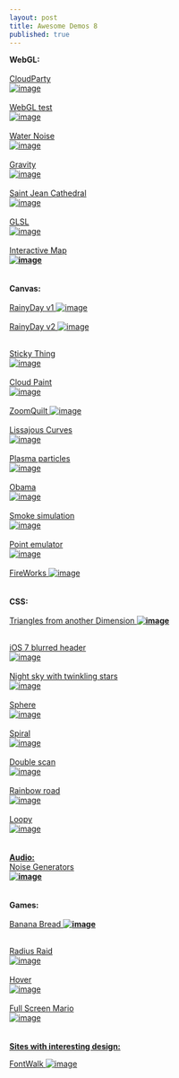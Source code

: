 ```yaml
---
layout: post
title: Awesome Demos 8
published: true
---
```


<p>
  <strong>
    WebGL:
    <br />
    <br />
  </strong>
  <a href="https://www.cloudparty.com/studio/sky/ANdXh48Zy">
    CloudParty
  </a>
  <br />
  <a href="https://www.cloudparty.com/studio/sky/ANdXh48Zy">
    <img alt="image" src="http://media.tumblr.com/8792bcfff80641b34eb6ae23f31b6cfe/tumblr_inline_mv1h9006He1qhadd5.png" />
    <br />
    <br />
  </a>
  <a href="http://codepen.io/russellbeattie/pen/rogjI">
    WebGL test
    <br />
    <img alt="image" src="http://media.tumblr.com/29a1c18a0f2f3587326bcf1b6830ed95/tumblr_inline_mv1hae8X4y1qhadd5.png" />
    <br />
    <br />
  </a>
  <a href="http://oos.moxiecode.com/js_webgl/water_noise/">
    Water Noise
  </a>
  <br />
  <a href="http://oos.moxiecode.com/js_webgl/water_noise/">
    <img alt="image" src="http://media.tumblr.com/db08614346bb8492224954dc866218f7/tumblr_inline_mv1hbuuyoR1qhadd5.png" />
    <br />
    <br />
  </a>
  <a href="http://gravitymovie.warnerbros.com/#/experience">
    Gravity
  </a>
  <br />
  <a href="http://gravitymovie.warnerbros.com/#/experience">
    <img alt="image" src="http://media.tumblr.com/eb1cdf97718848fa274846c902d21310/tumblr_inline_mv1hgjn05t1qhadd5.png" />
    <br />
    <br />
  </a>
  <a href="http://patapom.com/topics/WebGL/cathedral/index.html">
    Saint Jean Cathedral
  </a>
  <br />
  <a href="http://patapom.com/topics/WebGL/cathedral/index.html">
    <img alt="image" src="http://media.tumblr.com/a77be36981cd41702d379ecc58312faa/tumblr_inline_mv1hlilgpF1qhadd5.png" />
    <br />
    <br />
  </a>
  <a href="http://glsl.heroku.com/e#3965.0">
    GLSL
  </a>
  <br />
  <a href="http://glsl.heroku.com/e#3965.0">
    <img alt="image" src="http://media.tumblr.com/e7f5e8bfccc00d120e92d1f77f9445f1/tumblr_inline_mv1hnr9K8r1qhadd5.png" />
    <br />
    <br />
  </a>
  <a href="http://www.babylonjs.com/Scenes/Worldmonger/index.html">
    Interactive Map
  </a>
  <br />
  <strong>
    <a href="http://www.babylonjs.com/Scenes/Worldmonger/index.html">
      <img alt="image" src="http://media.tumblr.com/33e7f4cb5ebf598ed171436629555894/tumblr_inline_mv1hrqztWh1qhadd5.png" />
      <br />
    </a>
  </strong>
  <strong>
    <br />
    <br />
    Canvas:
    <br />
    <br />
  </strong>
  <a href="http://maroslaw.github.io/rainyday.js/demo1.html">
    RainyDay v1
  </a>
  <a href="http://maroslaw.github.io/rainyday.js/demo1.html">
    <img alt="image" src="http://media.tumblr.com/cd562710f02079ab6c6c26f747f768bb/tumblr_inline_mv1gl1ObNA1qhadd5.png" />
    <br />
    <br />
  </a>
  <a href="http://maroslaw.github.io/rainyday.js/demo2.html">
    RainyDay v2
  </a>
  <a href="http://maroslaw.github.io/rainyday.js/demo2.html">
    <img alt="image" src="http://media.tumblr.com/0fb8d509bc25668e9774ae7945877568/tumblr_inline_mv1gmmio511qhadd5.png" />
  </a>
</p>
<p>
  <a href="http://maroslaw.github.io/rainyday.js/demo2.html">
    <br />
  </a>
  <a href="http://www.spielzeugz.de/html5/sticky-thing/">
    Sticky Thing
  </a>
  <br />
  <a href="http://www.spielzeugz.de/html5/sticky-thing/">
    <img alt="image" src="http://media.tumblr.com/cb84633330c78c0e50d5ed234f8983a6/tumblr_inline_mv1gofl37N1qhadd5.png" />
    <br />
    <br />
  </a>
  <a href="http://www.cloudpaint.com/client/">
    Cloud Paint
  </a>
  <br />
  <a href="http://www.cloudpaint.com/client/">
    <img alt="image" src="http://media.tumblr.com/c10c2ca7a5df81806e9eeda527f8bbaf/tumblr_inline_mv1gquzVGD1qhadd5.png" />
    <br />
  </a>
  <a href="http://www.zoomquilt.org/">
    <br />
    ZoomQuilt
  </a>
  <a href="http://www.zoomquilt.org/">
    <img alt="image" src="http://media.tumblr.com/9b8264e457645e2d786e752a0609f5c7/tumblr_inline_mv1gsftsKy1qhadd5.png" />
    <br />
    <br />
  </a>
  <a href="http://codepen.io/mightyuhu/pen/CJEzD">
    Lissajous Curves
  </a>
  <br />
  <a href="http://codepen.io/mightyuhu/pen/CJEzD">
    <img alt="image" src="http://media.tumblr.com/176c63738cd66697e9d987080670cef7/tumblr_inline_mv1gv1750Z1qhadd5.png" />
    <br />
    <br />
  </a>
  <a href="http://codepen.io/msval/pen/fpuFq">
    Plasma particles
  </a>
  <br />
  <a href="http://codepen.io/msval/pen/fpuFq">
    <img alt="image" src="http://media.tumblr.com/00a9561dad73ddd92c933b32b08224d7/tumblr_inline_mv1gwfaEJV1qhadd5.png" />
    <br />
    <br />
  </a>
  <a href="http://codepen.io/fchazal/pen/DuiLr">
    Obama
  </a>
  <br />
  <a href="http://codepen.io/fchazal/pen/DuiLr">
    <img alt="image" src="http://media.tumblr.com/99ddf102e518b9e1e8d2835ca6d797bf/tumblr_inline_mv1gxvevAa1qhadd5.png" />
    <br />
    <br />
  </a>
  <a href="http://codepen.io/rlemon/pen/JdxvL">
    Smoke simulation
  </a>
  <br />
  <a href="http://codepen.io/rlemon/pen/JdxvL">
    <img alt="image" src="http://media.tumblr.com/359321043418b28db9855c0f3d0c8000/tumblr_inline_mv1gyz8cwz1qhadd5.png" />
    <br />
    <br />
  </a>
  <a href="http://codepen.io/decease/pen/jrnCb">
    Point emulator
  </a>
  <br />
  <a href="http://codepen.io/decease/pen/jrnCb">
    <img alt="image" src="http://media.tumblr.com/d144ce84a5e0a963d2a833c40331a332/tumblr_inline_mv1h1xaNo51qhadd5.png" />
    <br />
  </a>
  <a href="http://codepen.io/NeoXiD/pen/uBkIn">
    <br />
    FireWorks
  </a>
  <a href="http://codepen.io/NeoXiD/pen/uBkIn">
    <img alt="image" src="http://media.tumblr.com/ae3a88c9ac4da202f4bfdb447e1d36bc/tumblr_inline_mv1h3hCM2A1qhadd5.png" />
    <br />
    <br />
    <br />
  </a>
  <strong>
    CSS:
    <br />
    <br />
  </strong>
  <a href="http://codepen.io/kindofone/pen/fxacm">
    Triangles from another Dimension
  </a>
  <strong>
    <a href="http://codepen.io/kindofone/pen/fxacm">
      <img alt="image" src="http://media.tumblr.com/44a40e1ae633c006b617270707eb5318/tumblr_inline_mv1fq65cR61qhadd5.png" />
    </a>
  </strong>
</p>
<p>
  <a href="http://codepen.io/rikschennink/details/zvcgx">
    <br />
    iOS 7 blurred header
    <br />
    <img alt="image" src="http://media.tumblr.com/83da6faa3906eb34daa49408055fcbe0/tumblr_inline_mv1ftmU0NO1qhadd5.png" />
    <br />
  </a>
  <a href="http://www.script-tutorials.com/demos/360/index.html">
    <br />
    Night sky with twinkling stars
    <br />
    <img alt="image" src="http://media.tumblr.com/45254799dd651b6d27369a3d46ffb096/tumblr_inline_mv1fvqQbAF1qhadd5.png" />
    <br />
  </a>
  <a href="http://codepen.io/Xpressive_Team/pen/ejuJA">
    <br />
    Sphere
    <br />
    <img alt="image" src="http://media.tumblr.com/a7fdec185c74f7fcaf41ca9151f845e7/tumblr_inline_mv1fwzkZmI1qhadd5.png" />
    <br />
  </a>
  <a href="http://codepen.io/thebabydino/pen/BuHka">
    <br />
    Spiral
    <br />
    <img alt="image" src="http://media.tumblr.com/1e893373299cb51c1d52d2a63dce816b/tumblr_inline_mv1fxxy8Hw1qhadd5.png" />
    <br />
  </a>
  <a href="http://codepen.io/Kseso/pen/kFEpA">
    <br />
    Double scan
    <br />
    <img alt="image" src="http://media.tumblr.com/e631af402c7b42c67ce93b2323b17ea4/tumblr_inline_mv1fzjwR4R1qhadd5.png" />
    <br />
  </a>
  <a href="http://codepen.io/linrock/pen/AuIFp">
    <br />
    Rainbow road
    <br />
    <img alt="image" src="http://media.tumblr.com/afac62133d4f09bb15966ba32b235edd/tumblr_inline_mv1g0gJR4t1qhadd5.png" />
    <br />
  </a>
  <a href="http://codepen.io/MathiasPaumgarten/pen/HGybE">
    <br />
    Loopy
    <br />
    <img alt="image" src="http://media.tumblr.com/c5c0915af1d1e0fee8edcd41482cb32a/tumblr_inline_mv1g1lbzBz1qhadd5.png" />
    <br />
    <br />
    <br />
    <strong>
      Audio:
      <br />
    </strong>
  </a>
  <a href="http://mynoise.net/noiseMachines.php">
    Noise Generators
    <br />
  </a>
  <strong>
    <a href="http://mynoise.net/noiseMachines.php">
      <img alt="image" src="http://media.tumblr.com/7ad468b61b6d6997b064a6c489070aa6/tumblr_inline_mv1fj1A2bf1qhadd5.png" />
      <br />
      <br />
      <br />
    </a>
  </strong>
  <strong>
    Games:
    <br />
    <br />
  </strong>
  <a href="https://developer.cdn.mozilla.net/media/uploads/demos/a/z/azakai/3baf4ad7e600cbda06ec46efec5ec3b8/bananabread_1373485124_demo_package/index.html">
    Banana Bread
  </a>
  <strong>
    <a href="https://developer.cdn.mozilla.net/media/uploads/demos/a/z/azakai/3baf4ad7e600cbda06ec46efec5ec3b8/bananabread_1373485124_demo_package/index.html">
      <img alt="image" src="http://media.tumblr.com/62af56e046c156d9e1981a0d8b7be38a/tumblr_inline_mv1ex4gopn1qhadd5.jpg" />
    </a>
  </strong>
</p>
<p>
  <a href="http://js13kgames.com/games/radius-raid/index.html">
    <br />
    Radius Raid
    <br />
    <img alt="image" src="http://media.tumblr.com/619295b87fafeb9e9c52df823ba67e54/tumblr_inline_mv1f2aUO3y1qhadd5.png" />
    <br />
  </a>
  <a href="http://hover.ie/">
    <br />
    Hover
    <br />
    <img alt="image" src="http://media.tumblr.com/b0e60e765ab739eb63516ab11308b866/tumblr_inline_mv1f83oAIk1qhadd5.png" />
    <br />
  </a>
  <a href="http://www.fullscreenmario.com/">
    <br />
    Full Screen Mario
    <br />
    <img alt="image" src="http://media.tumblr.com/ef4330f2d91470222bbce73759c87b57/tumblr_inline_mv1fdlo3sK1qhadd5.png" />
    <br />
    <br />
    <br />
    <strong>
      Sites with interesting design:
    </strong>
  </a>
</p>
<p>
  <a href="http://www.fontwalk.de/">
    FontWalk
    <img alt="image" src="http://media.tumblr.com/797e0a77d565616785042ca7b73dc622/tumblr_inline_mv1eoefJVP1qhadd5.png" />
  </a>
</p>